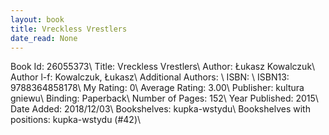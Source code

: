 ```yaml
---
layout: book
title: Vreckless Vrestlers
date_read: None
---
```


Book Id: 26055373\ 
Title: Vreckless Vrestlers\ 
Author: Łukasz Kowalczuk\ 
Author l-f: Kowalczuk, Łukasz\ 
Additional Authors: \ 
ISBN: \ 
ISBN13: 9788364858178\ 
My Rating: 0\ 
Average Rating: 3.00\ 
Publisher: kultura gniewu\ 
Binding: Paperback\ 
Number of Pages: 152\ 
Year Published: 2015\ 
Date Added: 2018/12/03\ 
Bookshelves: kupka-wstydu\ 
Bookshelves with positions: kupka-wstydu (#42)\ 

